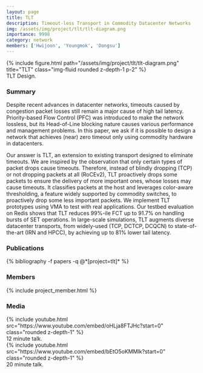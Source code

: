 ```yaml
---
layout: page
title: TLT
description: Timeout-less Transport in Commodity Datacenter Networks
img: /assets/img/project/tlt/tlt-diagram.png
importance: 9998
category: network
members: ['Hwijoon', 'Youngmok', 'Dongsu']
---
```


<div class="row justify-content-sm-center">
    <div class="col-md mt-3 col-md-6">
        {% include figure.html path="/assets/img/project/tlt/tlt-diagram.png" title="TLT" class="img-fluid rounded z-depth-1 p-2" %}
        <div class="caption">
            TLT Design.
        </div>
    </div>
</div>


<h3>Summary</h3>
Despite recent advances in datacenter networks, timeouts caused by congestion packet losses still remain a major cause
of high tail latency. Priority-based Flow Control (PFC) was introduced to make the network lossless, but its Head-of-Line blocking nature causes various performance and management problems. In this paper, we ask if it is possible to design a network that achieves (near) zero timeout only using commodity hardware in datacenters.

Our answer is TLT, an extension to existing transport designed to eliminate timeouts. We are inspired by the observation that only certain types of packet drops cause timeouts. Therefore, instead of blindly dropping (TCP) or not dropping packets at all (RoCEv2), TLT proactively drops some packets to ensure the delivery of more important ones, whose losses may cause timeouts. It classifies packets at the host and leverages color-aware thresholding, a feature widely supported by commodity switches, to proactively drop some less important packets. We implement TLT prototypes using VMA to test with real applications. Our testbed evaluation on Redis shows that TLT reduces 99%-ile FCT up to 91.7% on handling bursts of SET operations. In large-scale simulations, TLT augments diverse datacenter transports, from
widely-used (TCP, DCTCP, DCQCN) to state-of-the-art (IRN and HPCC), by achieving up to 81% lower tail latency.


<h3>Publications</h3>
<div class="publications">
{% bibliography -f papers -q @*[project=tlt]* %}
</div>

<h3>Members</h3>
{% include project_member.html %}


<h3>Media</h3>
<div class="row justify-content-sm-center">
    <div class="col-md mt-3 mt-md-0 col-md-6">
        {% include youtube.html src="https://www.youtube.com/embed/oHLja8FTJHc?start=0" class="rounded z-depth-1" %}
        <div class="caption">
            12 minute talk.
        </div>
    </div>
    <div class="col-md mt-3 mt-md-0 col-md-6">
        {% include youtube.html src="https://www.youtube.com/embed/bEtO5oKMMlk?start=0" class="rounded z-depth-1" %}
        <div class="caption">
            20 minute talk.
        </div>
    </div>
</div>
